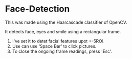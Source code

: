 # Face-Detection
This was made using the Haarcascade classifier of OpenCV.

It detects face, eyes and smile using a rectangular frame.

1. I've set it to detet facial features upot +-5ROI. 
2. Use can use 'Space Bar' to click pictures.
3. To close the ongoing frame readings, press 'Esc'.
